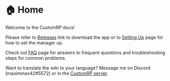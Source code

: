 # 🏠 Home

Welcome to the CustomRP docs!

Please refer to [Releases](https://github.com/maximmax42/Discord-CustomRP/releases) link to download the app or to [Setting Up](setting-up.md) page for how to set the manager up.

Check out [FAQ](faq.md) page for answers to frequent questions and troubleshooting steps for common problems.

Want to translate the wiki to your language? Message me on Discord (maximmax42#5572) or in the [CustomRP server](https://www.customrp.xyz/discordserver).
